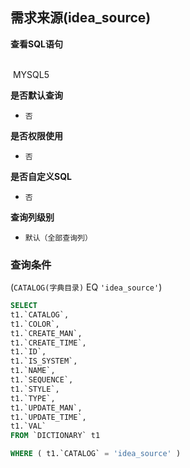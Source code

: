 ## 需求来源(idea_source) <!-- {docsify-ignore-all} -->



<p class="panel-title"><b>查看SQL语句</b></p>
<br>

<el-row>
&nbsp;<el-tag @click="MYSQL5 = true">MYSQL5</el-tag>
</el-row>

<br>
<p class="panel-title"><b>是否默认查询</b></p>

* `否`

<p class="panel-title"><b>是否权限使用</b></p>

* `否`

<p class="panel-title"><b>是否自定义SQL</b></p>

* `否`

<p class="panel-title"><b>查询列级别</b></p>

* `默认（全部查询列）`



### 查询条件

(`CATALOG(字典目录)` EQ `'idea_source'`)





<el-dialog v-model="MYSQL5" title="MYSQL5">

```sql
SELECT
t1.`CATALOG`,
t1.`COLOR`,
t1.`CREATE_MAN`,
t1.`CREATE_TIME`,
t1.`ID`,
t1.`IS_SYSTEM`,
t1.`NAME`,
t1.`SEQUENCE`,
t1.`STYLE`,
t1.`TYPE`,
t1.`UPDATE_MAN`,
t1.`UPDATE_TIME`,
t1.`VAL`
FROM `DICTIONARY` t1 

WHERE ( t1.`CATALOG` = 'idea_source' )
```

</el-dialog>

<script>
 const { createApp } = Vue
  createApp({
    data() {
      return {
                MYSQL5 : false
        
      }
    },
    methods: {
    }
  }).use(ElementPlus).mount('#app')
</script>